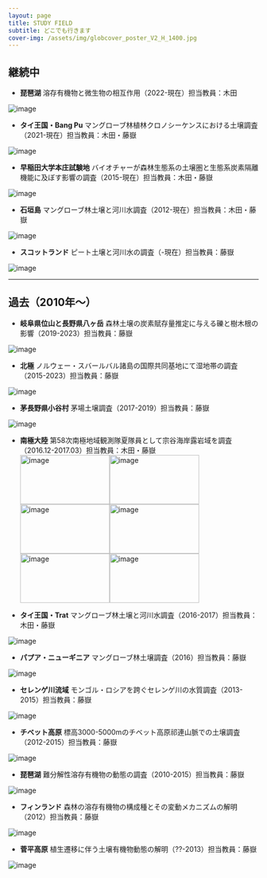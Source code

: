 ```yaml
---
layout: page
title: STUDY FIELD
subtitle: どこでも行きます
cover-img: /assets/img/globcover_poster_V2_H_1400.jpg
---
```

## 継続中
* **琵琶湖** 溶存有機物と微生物の相互作用（2022-現在）担当教員：木田  
<img src="/assets/img/IMG_20191212_140645.jpg" alt="image">

* **タイ王国・Bang Pu** マングローブ林植林クロノシーケンスにおける土壌調査（2021-現在）担当教員：木田・藤嶽  
<img src="/assets/img/IMG20221118101727.jpg" alt="image"> 

* **早稲田大学本庄試験地** バイオチャーが森林生態系の土壌圏と生態系炭素隔離機能に及ぼす影響の調査（2015-現在）担当教員：木田・藤嶽  
<img src="/assets/img/L1070015.jpg" alt="image">

* **石垣島** マングローブ林土壌と河川水調査（2012-現在）担当教員：木田・藤嶽  
<img src="/assets/img/DJI_0025.jpg" alt="image">

* **スコットランド** ピート土壌と河川水の調査（-現在）担当教員：藤嶽  
<img src="/assets/img/IMGP0857.jpg" alt="image">

---
## 過去（2010年～）
* **岐阜県位山と長野県八ヶ岳** 森林土壌の炭素賦存量推定に与える礫と樹木根の影響（2019-2023）担当教員：藤嶽  
<img src="/assets/img/190802_八ヶ岳演習林_00024.jpg" alt="image">

* **北極** ノルウェー・スバールバル諸島の国際共同基地にて湿地帯の調査（2015-2023）担当教員：藤嶽  
<img src="/assets/img/北極-0936.jpg" alt="image">

* **茅長野県小谷村** 茅場土壌調査（2017-2019）担当教員：藤嶽  
<img src="/assets/img/sign039.jpg" alt="image">

* **南極大陸** 第58次南極地域観測隊夏隊員として宗谷海岸露岩域を調査（2016.12-2017.03）担当教員：木田・藤嶽  
<img src="/assets/img/pengin.jpg" alt="image" width="180" height="99"><img src="/assets/img/enpera.jpg" alt="image" width="180" height="99"><img src="/assets/img/azarashi.jpg" alt="image" width="180" height="99"><img src="/assets/img/hinoiri.jpg" alt="image" width="180" height="99"><img src="/assets/img/orora.jpg" alt="image" width="180" height="99"><img src="/assets/img/fune.jpg" alt="image" width="180" height="99">

* **タイ王国・Trat** マングローブ林土壌と河川水調査（2016-2017）担当教員：木田・藤嶽  
<img src="/assets/img/L1070440.jpg" alt="image">

* **パプア・ニューギニア** マングローブ林土壌調査（2016）担当教員：藤嶽  
<img src="/assets/img/L1080535.jpg" alt="image">

* **セレンゲ川流域** モンゴル・ロシアを跨ぐセレンゲ川の水質調査（2013-2015）担当教員：藤嶽  
<img src="/assets/img/13-08Mongol1 - 0232.jpg" alt="image">

* **チベット高原** 標高3000-5000mのチベット高原祁連山脈での土壌調査（2012-2015）担当教員：藤嶽  
<img src="/assets/img/DSC02774.jpg" alt="image">

* **琵琶湖** 難分解性溶存有機物の動態の調査（2010-2015）担当教員：藤嶽  
<img src="/assets/img/DSC04416.jpg" alt="image">

* **フィンランド** 森林の溶存有機物の構成種とその変動メカニズムの解明（2012）担当教員：藤嶽  
<img src="/assets/img/08-Finland1-268.jpg" alt="image">

* **菅平高原** 植生遷移に伴う土壌有機物動態の解明（??-2013）担当教員：藤嶽  
<img src="/assets/img/imag1797_15144836363_o.jpg" alt="image">

